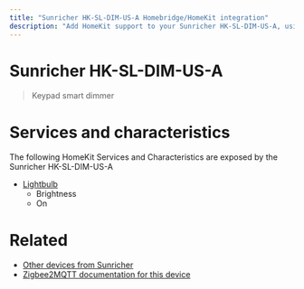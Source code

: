 ```yaml
---
title: "Sunricher HK-SL-DIM-US-A Homebridge/HomeKit integration"
description: "Add HomeKit support to your Sunricher HK-SL-DIM-US-A, using Homebridge, Zigbee2MQTT and homebridge-z2m."
---
```

<!---
This file has been GENERATED using src/docgen/docgen.ts
DO NOT EDIT THIS FILE MANUALLY!
-->
# Sunricher HK-SL-DIM-US-A
> Keypad smart dimmer


# Services and characteristics
The following HomeKit Services and Characteristics are exposed by
the Sunricher HK-SL-DIM-US-A

* [Lightbulb](../../light.md)
  * Brightness
  * On


# Related
* [Other devices from Sunricher](../index.md#sunricher)
* [Zigbee2MQTT documentation for this device](https://www.zigbee2mqtt.io/devices/HK-SL-DIM-US-A.html)
